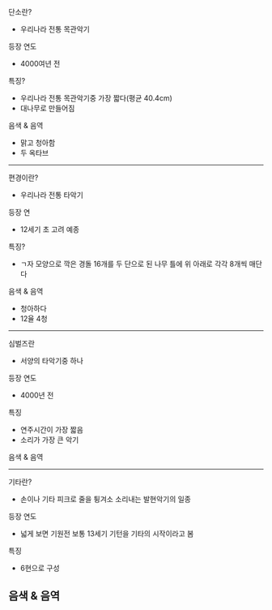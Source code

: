 단소란?
- 우리나라 전통 목관악기

등장 연도
- 4000여년 전

특징?
- 우리나라 전통 목관악기중 가장 짧다(평균 40.4cm)
- 대나무로 만들어짐

음색 & 음역
- 맑고 청아함
- 두 옥타브 
--------------
편경이란?
- 우리나라 전통 타악기

등장 연
- 12세기 초 고려 예종

특징?
- ㄱ자 모양으로 깍은 경돌 16개를 두 단으로 된 나무 틀에 위 아래로 각각 8개씩 매단다

음색 & 음역
- 청아하다
- 12율 4청
-------------------
심벌즈란
- 서양의 타악기중 하나

등장 연도
- 4000년 전

특징
- 연주시간이 가장 짧음
- 소리가 가장 큰 악기

음색 & 음역



--------
기타란?
-  손이나 기타 피크로 줄을 튕겨소 소리내는 발현악기의 일종

등장 연도
- 넓게 보면 기원전 보통 13세기 기턴을 기타의 시작이라고 봄

특징
- 6현으로 구성

음색 & 음역
- 
